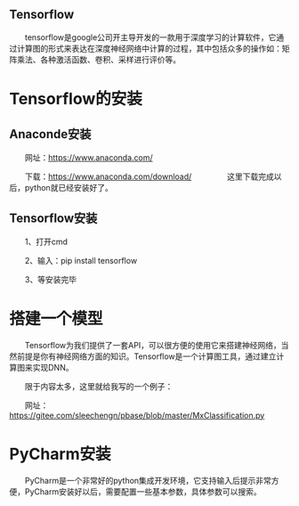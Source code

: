 ## Tensorflow

　　tensorflow是google公司开主导开发的一款用于深度学习的计算软件，它通过计算图的形式来表达在深度神经网络中计算的过程，其中包括众多的操作如：矩阵乘法、各种激活函数、卷积、采样进行评价等。

# Tensorflow的安装

## Anaconde安装

　　网址：https://www.anaconda.com/

　　下载：https://www.anaconda.com/download/
　　
　　这里下载完成以后，python就已经安装好了。

## Tensorflow安装

　　1、打开cmd

　　2、输入：pip install tensorflow

　　3、等安装完毕

# 搭建一个模型

　　Tensorflow为我们提供了一套API，可以很方便的使用它来搭建神经网络，当然前提是你有神经网络方面的知识。Tensorflow是一个计算图工具，通过建立计算图来实现DNN。

　　限于内容太多，这里就给我写的一个例子：

　　网址：https://gitee.com/sleechengn/pbase/blob/master/MxClassification.py

# PyCharm安装

　　PyCharm是一个非常好的python集成开发环境，它支持输入后提示非常方便，PyCharm安装好以后，需要配置一些基本参数，具体参数可以搜索。
